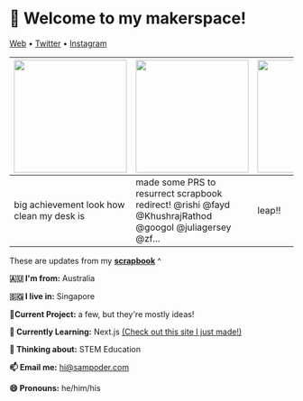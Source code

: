 <h1 align="left">👋 Welcome to my makerspace!</h3>

<p align="left">
  <a href="https://sampoder.com">Web</a> •
  <a href="https://twitter.com/sam_poder">Twitter</a> •
  <a href="https://instagram.com/sam_poder">Instagram</a>
</p>

  
  
  
  
  <!--- START_SCRAPBOOK_WIDGET --->
  | <img src ="https://dl.airtable.com/.attachments/cdc966e71e3c6ebe974f7c7dace86d6c/94b06317/img_20210108_163747.jpg" height="200px">  |  <img src ="https://dl.airtable.com/.attachments/418fffc05faec3e052860533c7531023/29a11675/screenshot_2021-01-07_at_6.20.02_pm.png" height="200px"> | <img src ="https://dl.airtable.com/.attachments/f5dea789b1b2122f00a21dbe9594ea5f/0006ecf0/screenshot_2021-01-07_at_5.06.47_pm.png" height="200px"> |
|---|---|---|
| big achievement look how clean my desk is | made some PRS to resurrect scrapbook redirect! @rishi @fayd @KhushrajRathod @googol @juliagersey @zf...  | leap!!   |
  <!--- END_SCRAPBOOK_WIDGET --->
  
  
  
  
  
  These are updates from my [**scrapbook**](https://scrapbook.hackclub.com/sampoder) ^
  
**🇦🇺 I'm from:** Australia

**🇸🇬 I live in:** Singapore

**🔭Current Project:** a few, but they're mostly ideas!
  
**🌱 Currently Learning:** Next.js [(Check out this site I just made!)](http://summer.hackclub.com)

**🤔 Thinking about:** STEM Education

**📫 Email me:** hi@sampoder.com

**😄 Pronouns:** he/him/his


